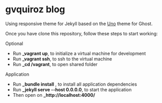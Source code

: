 # gvquiroz blog

Using responsive theme for Jekyll based on the [Uno](https://github.com/daleanthony/Uno) theme for Ghost.

Once you have clone this repository, follow these steps to start working:

Optional
* Run **_vagrant up**, to initialize a virtual machine for development
* Run **_vagrant ssh**, to ssh to the virtual machine
* Run **_cd /vagrant**, to open shared folder

Application
* Run **_bundle install** , to install all application dependencies
* Run **_jekyll serve --host 0.0.0.0**, to start the application
* Then open on **_http://localhost:4000/**

